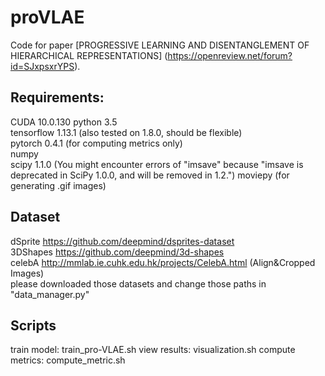 # proVLAE

Code for paper [PROGRESSIVE LEARNING AND DISENTANGLEMENT OF HIERARCHICAL REPRESENTATIONS] (https://openreview.net/forum?id=SJxpsxrYPS).

## Requirements:
CUDA 10.0.130
python 3.5 \
tensorflow 1.13.1 (also tested on 1.8.0, should be flexible)\
pytorch 0.4.1 (for computing metrics only)\
numpy \
scipy 1.1.0 (You might encounter errors of "imsave" because "imsave is deprecated in SciPy 1.0.0, and will be removed in 1.2.")
moviepy (for generating .gif images)

## Dataset
dSprite https://github.com/deepmind/dsprites-dataset \
3DShapes https://github.com/deepmind/3d-shapes \
celebA http://mmlab.ie.cuhk.edu.hk/projects/CelebA.html (Align&Cropped Images) \
please downloaded those datasets and change those paths in "data_manager.py"

## Scripts
train model: train_pro-VLAE.sh
view results: visualization.sh
compute metrics: compute_metric.sh
